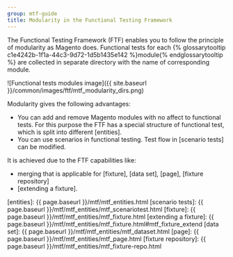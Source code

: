 ```yaml
---
group: mtf-guide
title: Modularity in the Functional Testing Framework
---
```


The Functional Testing Framework (FTF) enables you to follow the principle of modularity as Magento does. Functional tests for each {% glossarytooltip c1e4242b-1f1a-44c3-9d72-1d5b1435e142 %}module{% endglossarytooltip %} are collected in separate directory with the name of corresponding module.

![Functional tests modules image]({{ site.baseurl }}/common/images/ftf/mtf_modularity_dirs.png)

Modularity gives the following advantages:

 - You can add and remove Magento modules with no affect to functional tests. For this purpose the FTF has a special structure of functional test, which is split into different [entities].
 - You can use scenarios in functional testing. Test flow in [scenario tests] can be modified.

It is achieved due to the FTF capabilities like:

 - merging that is applicable for [fixture], [data set], [page], [fixture repository]
 - [extending a fixture].


<!-- LINK DEFINITIONS -->

[entities]: {{ page.baseurl }}/mtf/mtf_entities.html
[scenario tests]: {{ page.baseurl }}/mtf/mtf_entities/mtf_scenariotest.html
[fixture]: {{ page.baseurl }}/mtf/mtf_entities/mtf_fixture.html
[extending a fixture]: {{ page.baseurl }}/mtf/mtf_entities/mtf_fixture.html#mtf_fixture_extend
[data set]: {{ page.baseurl }}/mtf/mtf_entities/mtf_dataset.html
[page]: {{ page.baseurl }}/mtf/mtf_entities/mtf_page.html
[fixture repository]: {{ page.baseurl }}/mtf/mtf_entities/mtf_fixture-repo.html
